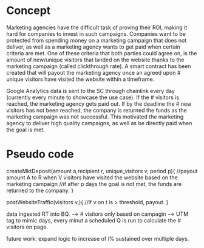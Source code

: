 # Concept
Marketing agencies have the difficult task of proving their ROI, making it hard for companies to invest in such campaigns. Companies want to be protected from spending money on a marketing campaign that does not deliver, as well as a marketing agency wants to get paid when certain criteria are met. One of these criteria that both parties could agree on, is the amount of new/unique visitors that landed on the website thanks to the marketing campaign (called clickthrough rate). A smart contract has been created that will payout the marketing agency once an agreed upon # unique visitors have visited the website within a timeframe.

Google Analytics data is sent to the SC through chainlink every day (currently every minute to showcase the use case). If the # visitors is reached, the marketing agency gets paid out. If by the deadline the # new visitors has not been reached, the company is returned the funds as the marketing campaign was not successful. This motivated the marketing agency to deliver high quality campaigns, as well as be directly paid when the goal is met.

# Pseudo code
createMktDeposit(amount a,recipient r, unique_visitors v, period p){
	//payout amount A to R when V visitors have visited the website based on the marketing campaign
	//if after p days the goal is not met, the funds are returned to the company.
}

postWebsiteTraffic(visitors v,){
	//if v on t is > threshold, payout.
}

data ingested RT into BQ.
--> # visitors only based on campagin --> UTM tag
to mimic days, every minut a scheduled Q is run to calculate the # visitors on page.

future work:
expand logic to increase of i% sustained over multiple days.
